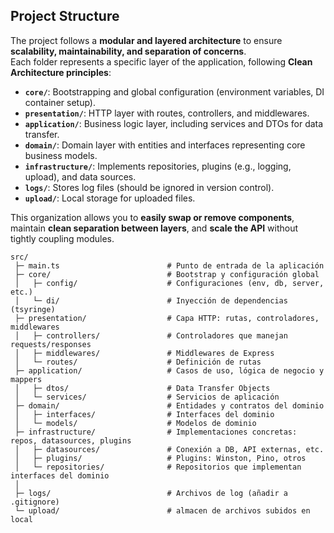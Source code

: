 ## Project Structure

The project follows a **modular and layered architecture** to ensure **scalability, maintainability, and separation of concerns**.  
Each folder represents a specific layer of the application, following **Clean Architecture principles**:

- **`core/`**: Bootstrapping and global configuration (environment variables, DI container setup).  
- **`presentation/`**: HTTP layer with routes, controllers, and middlewares.  
- **`application/`**: Business logic layer, including services and DTOs for data transfer.  
- **`domain/`**: Domain layer with entities and interfaces representing core business models.  
- **`infrastructure/`**: Implements repositories, plugins (e.g., logging, upload), and data sources.  
- **`logs/`**: Stores log files (should be ignored in version control).  
- **`upload/`**: Local storage for uploaded files.  

This organization allows you to **easily swap or remove components**, maintain **clean separation between layers**, and **scale the API** without tightly coupling modules.

```plaintext
src/
 ├─ main.ts                        # Punto de entrada de la aplicación
 ├─ core/                          # Bootstrap y configuración global
 │   ├─ config/                    # Configuraciones (env, db, server, etc.)
 │   └─ di/                        # Inyección de dependencias (tsyringe)
 ├─ presentation/                  # Capa HTTP: rutas, controladores, middlewares
 │   ├─ controllers/               # Controladores que manejan requests/responses
 │   ├─ middlewares/               # Middlewares de Express
 │   └─ routes/                    # Definición de rutas
 ├─ application/                   # Casos de uso, lógica de negocio y mappers
 │   ├─ dtos/                      # Data Transfer Objects
 │   └─ services/                  # Servicios de aplicación
 ├─ domain/                        # Entidades y contratos del dominio
 │   ├─ interfaces/                # Interfaces del dominio
 │   └─ models/                    # Modelos de dominio
 ├─ infrastructure/                # Implementaciones concretas: repos, datasources, plugins
 │   ├─ datasources/               # Conexión a DB, API externas, etc.
 │   ├─ plugins/                   # Plugins: Winston, Pino, otros
 │   └─ repositories/              # Repositorios que implementan interfaces del dominio
 │   
 ├─ logs/                          # Archivos de log (añadir a .gitignore)
 └─ upload/                        # almacen de archivos subidos en local

```
